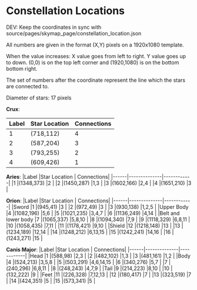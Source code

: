 # Constellation Locations

DEV: Keep the coordinates in sync with source/pages/skymap_page/constellation_location.json

All numbers are given in the format (X,Y) pixels on a 1920x1080 template. 

When the value increases: X value goes from left to right. Y value goes up to down. (0,0) is on the top left corner and (1920,1080) is on the bottom bottom right.

The set of numbers after the coordinate represent the line which the stars are connected to.

Diameter of stars: 17 pixels


**Crux**:

|Label |Star Location | Connections|
|------|--------------|------------|
|1     |(718,112)     |4           |
|2     |(587,204)     |3           |
|3     |(793,255)     |2           |
|4     |(609,426)     |1           |




**Aries**:
|Label |Star Location | Connections|
|------|--------------|------------|
|1     |(1348,373)    |2           |
|2     |(1450,287)    |1,3         |
|3     |(1602,166)    |2,4         |
|4     |(1651,210)    |3           |


**Orion**:
|Label |Star Location | Connections|
|------|--------------|------------|
|Sword 
|1     |(945,41)      |3           |
|2     |(972,49)      |3           |
|3     |(930,138)     |1,2,5       |
|Upper Body 
|4     |(1082,196)    |5,6         |
|5     |(1021,235)    |3,4,7       |
|6     |(1136,249)    |4,14        |
|Belt and lower body
|7     |(1065,337)    |5,8,10      |
|8     |(1094,340)    |7,9         |
|9     |(1118,329)    |6,8,11      |
|10    |(1058,435)    |7,11        |
|11    |(1178,421)    |9,10        |
|Shield
|12    |(1218,148)    |13          |
|13    |(1234,189)    |12,14       |
|14    |(1248,212)    |6,13,15     |
|15    |(1242,241)    |14,16       |
|16    |(1243,271)    |15          |

**Canis Major**:
|Label |Star Location | Connections|
|------|--------------|------------|
|Head
|1     |(588,98)      |2,3         |
|2     |(482,102)     |1,3         |
|3     |(481,161)     |1,2         |
|Body
|4     |(524,213)     |3,5,8       |
|5     |(503,291)     |4,6,14,15   |
|6     |(340,276)     |5,7         |
|7     |(240,296)     |6,8,11      |
|8     |(248,243)     |4,7,9       |
|Tail
|9     |(214,223)     |8,10        |
|10    |(132,222)     |9           |
|Feet
|11    |(226,328)     |7,12,13     |
|12    |(180,417)     |7           |
|13    |(323,519)     |7           |
|14    |(424,351)     |5           |
|15    |(573,341)     |5           |